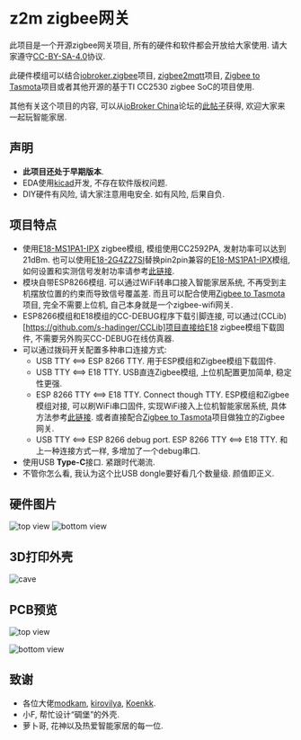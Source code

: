 # z2m zigbee网关

此项目是一个开源zigbee网关项目, 所有的硬件和软件都会开放给大家使用. 请大家遵守[CC-BY-SA-4.0](https://github.com/smarthomefans/z2m_partner/blob/master/CC-BY-SA-4.0)协议.

此硬件模组可以结合[iobroker.zigbee](https://github.com/ioBroker/ioBroker.zigbee)项目, [zigbee2mqtt](https://github.com/Koenkk/zigbee2mqtt)项目, [Zigbee to Tasmota](https://github.com/arendst/Tasmota/wiki/Zigbee)项目或者其他开源的基于TI CC2530 zigbee SoC的项目使用.

其他有关这个项目的内容, 可以从[ioBroker China](https://bbs.iobroker.cn/)论坛的[此帖子](https://bbs.iobroker.cn/thread-361-1-1.html)获得, 欢迎大家来一起玩智能家居.

## 声明

- **此项目还处于早期版本**.
- EDA使用[kicad](http://www.kicad-pcb.org/)开发, 不存在软件版权问题.
- DIY硬件有风险, 请大家注意用电安全. 如有风险, 后果自负.

## 项目特点

- 使用[E18-MS1PA1-IPX](http://www.ebyte.com/en/product-view-news.aspx?id=123) zigbee模组, 模组使用CC2592PA, 发射功率可以达到21dBm. 也可以使用[E18-2G4Z27SI](http://www.ebyte.com/en/product-view-news.aspx?id=522)替换pin2pin兼容的[E18-MS1PA1-IPX](http://www.ebyte.com/en/product-view-news.aspx?id=123)模组, 如何设置和实测信号发射功率请参考[此链接](https://github.com/smarthomefans/z2m_partner/blob/master/documents/signal.md).
- 模块自带ESP8266模组. 可以通过WiFi转串口接入智能家居系统, 不再受到主机摆放位置的约束而导致信号覆盖差. 而且可以配合使用[Zigbee to Tasmota](https://github.com/arendst/Tasmota/wiki/Zigbee)项目, 完全不需要上位机, 自己本身就是一个zigbee-wifi网关.
- ESP8266模组和E18模组的CC-DEBUG程序下载引脚连接, 可以通过(CCLib)[https://github.com/s-hadinger/CCLib]项目直接给E18 zigbee模组下载固件, 不需要另外购买CC-DEBUG在线仿真器.
- 可以通过拨码开关配置多种串口连接方式:
  - USB TTY <==> ESP 8266 TTY. 用于ESP模组和Zigbee模组下载固件.
  - USB TTY <==> E18 TTY. USB直连Zigbee模组, 上位机配置更加简单, 稳定性更强.
  - ESP 8266 TTY <==> E18 TTY. Connect though TTY. ESP模组和Zigbee模组对接, 可以刷WiFi串口固件, 实现WiFi接入上位机智能家居系统, 具体方法参考[此链接](https://github.com/smarthomefans/z2m_partner/blob/master/documents/wifi_serial.md). 或者直接配合[Zigbee to Tasmota](https://github.com/arendst/Tasmota/wiki/Zigbee)项目做独立的Zigbee网关.
  - USB TTY <==> ESP 8266 debug port. ESP 8266 TTY <==> E18 TTY. 和上一种连接方式一样, 多增加了一个debug串口.
- 使用USB **Type-C**接口. 紧跟时代潮流.
- 不管你怎么看, 我认为这个比USB dongle要好看几个数量级. 颜值即正义.

## 硬件图片

![top view](https://raw.githubusercontent.com/smarthomefans/z2m_partner/master/images/front_hw.png)
![bottom view](https://raw.githubusercontent.com/smarthomefans/z2m_partner/master/images/back_hw.png)

## 3D打印外壳

![cave](https://raw.githubusercontent.com/smarthomefans/z2m_partner/master/images/3Dfinal.jpg)

## PCB预览

![top view](https://raw.githubusercontent.com/smarthomefans/z2m_partner/master/images/top_view.png)

![bottom view](https://raw.githubusercontent.com/smarthomefans/z2m_partner/master/images/bottom_view.png)

## 致谢

- 各位大佬[modkam](https://modkam.ru/), [kirovilya](https://github.com/kirovilya), [Koenkk](https://github.com/Koenkk).
- 小F, 帮忙设计“碉堡”的外壳.
- 萝卜哥, 花神以及热爱智能家居的每一位.
